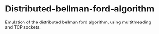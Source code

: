 # Distributed-bellman-ford-algorithm
Emulation of the distributed bellman ford algorithm, using multithreading and TCP sockets.

